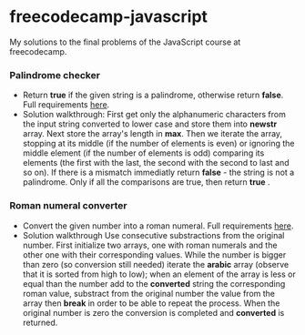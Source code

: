# freecodecamp-javascript

My solutions to the final problems of the JavaScript course at freecodecamp.

### Palindrome checker

 - Return **true** if the given string is a palindrome, otherwise return **false**. Full requirements [here](https://www.freecodecamp.org/learn/javascript-algorithms-and-data-structures/javascript-algorithms-and-data-structures-projects/palindrome-checker).
 - Solution walkthrough:
First get only the alphanumeric characters from the input string converted to lower case and store them into **newstr** array. Next store the array's length in **max**.
Then we iterate the array, stopping at its middle (if the number of elements is even) or ignoring the middle element (if the number of elements is odd) comparing its elements (the first with the last, the second with the second to last and so on). If there is a mismatch immediatly return **false** - the string is not a palindrome. 
Only if all the comparisons are true, then return **true** .

### Roman numeral converter

 - Convert the given number into a roman numeral. Full requirements [here](https://www.freecodecamp.org/learn/javascript-algorithms-and-data-structures/javascript-algorithms-and-data-structures-projects/roman-numeral-converter).
 - Solution walkthrough
Use consecutive substractions from the original number.
 First initialize two arrays, one with roman numerals and the other one with their corresponding values.
 While the number is bigger than zero (so conversion still needed) iterate the **arabic** array (observe that it is sorted from high to low); when an element of the array is less or equal than the number add to the **converted** string the corresponding roman value, substract from the original number the value from the array then **break** in order to be able to repeat the process.
 When the original number is zero the conversion is completed and **converted** is returned.
